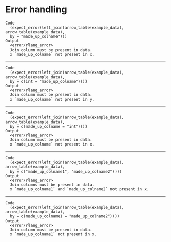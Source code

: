 # Error handling

    Code
      (expect_error(left_join(arrow_table(example_data), arrow_table(example_data),
      by = "made_up_colname")))
    Output
      <error/rlang_error>
      Join column must be present in data.
      x `made_up_colname` not present in x.

---

    Code
      (expect_error(left_join(arrow_table(example_data), arrow_table(example_data),
      by = c(int = "made_up_colname"))))
    Output
      <error/rlang_error>
      Join column must be present in data.
      x `made_up_colname` not present in y.

---

    Code
      (expect_error(left_join(arrow_table(example_data), arrow_table(example_data),
      by = c(made_up_colname = "int"))))
    Output
      <error/rlang_error>
      Join column must be present in data.
      x `made_up_colname` not present in x.

---

    Code
      (expect_error(left_join(arrow_table(example_data), arrow_table(example_data),
      by = c("made_up_colname1", "made_up_colname2"))))
    Output
      <error/rlang_error>
      Join columns must be present in data.
      x `made_up_colname1` and `made_up_colname2` not present in x.

---

    Code
      (expect_error(left_join(arrow_table(example_data), arrow_table(example_data),
      by = c(made_up_colname1 = "made_up_colname2"))))
    Output
      <error/rlang_error>
      Join column must be present in data.
      x `made_up_colname1` not present in x.

